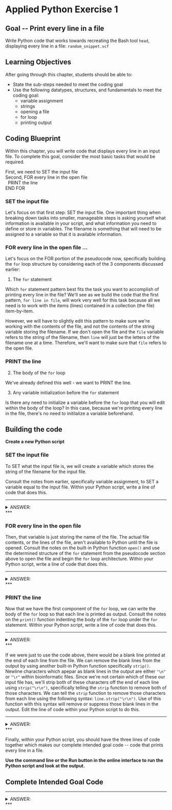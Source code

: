 

# Applied Python Exercise 1

## Goal -- Print every line in a file

Write Python code that works towards recreating the Bash tool `head`, displaying every line in a file: `random_snippet.vcf`

## Learning Objectives

After going through this chapter, students should be able to: 

* State the sub-steps needed to meet the coding goal
* Use the following datatypes, structures, and fundamentals to meet the coding goal:
  * variable assignment
  * strings
  * opening a file
  * for loop
  * printing output

## Coding Blueprint

Within this chapter, you will write code that displays every line in an input file. To complete this goal, consider the most basic tasks that would be required.

First, we need to SET the input file<br />
Second, FOR every line in the open file<br />
&nbsp;&nbsp;PRINT the line<br />
END FOR<br />

### SET the input file

Let's focus on that first step: SET the input file. One important thing when breaking down tasks into smaller, manageable steps is asking yourself what information is available in your script, and what information you need to define or store in variables. The filename is something that will need to be assigned to a variable so that it is available information. 

### FOR every line in the open file ...

Let's focus on the FOR portion of the pseudocode now, specifically building the `for` loop structure by considering each of the 3 components discussed earlier:

1. The `for` statement

  Which `for` statement pattern best fits the task you want to accomplish of printing every line in the file? We'll see as we build the code that the first pattern, `for line in file`, will work very well for this task because all we need is to work with the items (lines) contained in a collection (the file) item-by-item.
  
  However, we will have to slightly edit this pattern to make sure we're working with the contents of the file, and not the contents of the string variable storing the filename. If we don't open the file and the `file` variable refers to the string of the filename, then `line` will just be the letters of the filename one at a time. Therefore, we'll want to make sure that `file` refers to the open file.

### PRINT the line

2. The body of the `for` loop

  We've already defined this well - we want to PRINT the line.

3. Any variable initialization before the `for` statement

  Is there any need to initialize a variable before the `for` loop that you will edit within the body of the loop? In this case, because we're printing every line in the file, there's no need to initilalize a variable beforehand.

## Building the code

**Create a new Python script**

### SET the input file

To SET what the input file is, we will create a variable which stores the string of the filename for the input file.

Consult the notes from earlier, specifically variable assignment, to SET a variable equal to the input file. Within your Python script, write a line of code that does this. 

***
<details><summary> ANSWER: </summary>


```python
filename = "random_snippet.vcf"
```

</details>
***

### FOR every line in the open file

Then, that variable is just storing the name of the file. The actual file contents, or the lines of the file, aren't available to Python until the file is opened. Consult the notes on the built-in Python function `open()` and use the determined structure of the `for` statement from the pseudocode section above to open the file and begin the `for` loop architecture. Within your Python script, write a line of code that does this.

***
<details><summary> ANSWER: </summary>


```python
for line in open(filename):
```

</details>
***

### PRINT the line

Now that we have the first component of the `for` loop, we can write the body of the `for` loop so that each line is printed as output. Consult the notes on the `print()` function indenting the body of the `for` loop under the `for` statement. Within your Python script, write a line of code that does this.

***
<details><summary> ANSWER: </summary>


```python
  print(line)
```

</details>
***

If we were just to use the code above, there would be a blank line printed at the end of each line from the file. We can remove the blank lines from the output by using another built-in Python function specifically `strip()`. Newline characters which apepar as blank lines in the output are either `"\n"` or `"\r"` within bioinformatic files.  Since we're not certain which of these our input file has, we'll strip both of these characters off the end of each line using `strip("\r\n")`, specifically telling the `strip` function to remove both of those characters. We can tell the `strip` function to remove those characters from each line using the following syntax: `line.strip("\r\n")`. Use of this function with this syntax will remove or suppress those blank lines in the output. Edit the line of code within your Python script to do this.

***
<details><summary> ANSWER: </summary>


```python
  print(line.strip('\r\n'))
```

</details>
***

Finally, within your Python script, you should have the three lines of code together which makes our complete intended goal code -- code that prints every line in a file.

**Use the command line or the Run button in the online interface to run the Python script and look at the output.**

## Complete Intended Goal Code

***
<details><summary> ANSWER: </summary>


```python
filename = "random_snippet.vcf" #SET the input filename
for line in open(filename): #FOR every line in the open file
  print(line.strip('\r\n')) #PRINT the line
```

</details>
***
